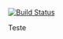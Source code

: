 [![Build Status](https://app.travis-ci.com/LucasMarchand/special-barnacle.svg?branch=master)](https://app.travis-ci.com/LucasMarchand/special-barnacle)

Teste
